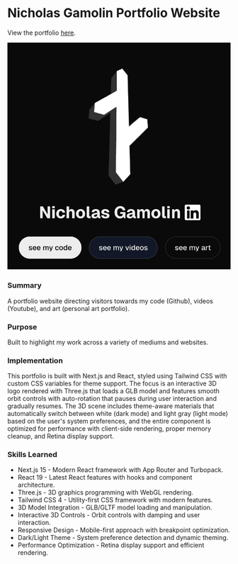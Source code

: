 <h1>Nicholas Gamolin Portfolio Website</h1>

View the portfolio <a href="https://nicholasgamolin.com/">here</a>.

<img src="https://github.com/Nickamolin/nicholasgamolin/blob/main/PortfolioPreview.png" width="512">

<h3>Summary</h3>
A portfolio website directing visitors towards my code (Github), videos (Youtube), and art (personal art portfolio).

<h3>Purpose</h3>
Built to highlight my work across a variety of mediums and websites.

<h3>Implementation</h3>
This portfolio is built with Next.js and React, styled using Tailwind CSS with custom CSS variables for theme support. The focus is an interactive 3D logo rendered with Three.js that loads a GLB model and features smooth orbit controls with auto-rotation that pauses during user interaction and gradually resumes. The 3D scene includes theme-aware materials that automatically switch between white (dark mode) and light gray (light mode) based on the user's system preferences, and the entire component is optimized for performance with client-side rendering, proper memory cleanup, and Retina display support.

<h3>Skills Learned</h3>

- Next.js 15 - Modern React framework with App Router and Turbopack.
- React 19 - Latest React features with hooks and component architecture.
- Three.js - 3D graphics programming with WebGL rendering.
- Tailwind CSS 4 - Utility-first CSS framework with modern features.
- 3D Model Integration - GLB/GLTF model loading and manipulation.
- Interactive 3D Controls - Orbit controls with damping and user interaction.
- Responsive Design - Mobile-first approach with breakpoint optimization.
- Dark/Light Theme - System preference detection and dynamic theming.
- Performance Optimization - Retina display support and efficient rendering.
